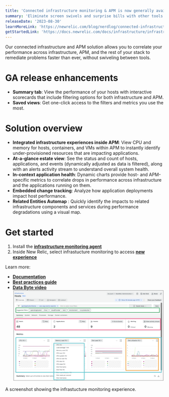 ```yaml
---
title: 'Connected infrastructure monitoring & APM is now generally available'
summary: 'Eliminate screen swivels and surprise bills with other tools'
releaseDate: '2023-08-30'
learnMoreLink: 'https://newrelic.com/blog/nerdlog/connected-infrastructure-and-apm' 
getStartedLink: 'https://docs.newrelic.com/docs/infrastructure/infrastructure-ui-pages/hosts-new-view/'
---
```


Our connected infrastructure and APM solution allows you to correlate your performance across infrastructure, APM, and the rest of your stack to remediate problems faster than ever, without swiveling between tools. 

# GA release enhancements 
- **Summary tab**: View the performance of your hosts with interactive scorecards that include filtering options for both infrastructure and APM.   
- **Saved views**: Get one-click access to the filters and metrics you use the most. 

# Solution overview
- **Integrated infrastructure experiences inside APM**: View CPU and memory for hosts, containers, and VMs within APM to instantly identify under-provisioned resources that are impacting applications.
- **At-a-glance estate view**: See the status and count of hosts, applications, and events (dynamically adjusted as data is filtered), along with an alerts activity stream to understand overall system health.
- **In-context application health**: Dynamic charts provide host- and APM-specific metrics to correlate drops in performance across infrastructure and the applications running on them.
- **Embedded change tracking**: Analyze how application deployments impact host performance.
- **Related Entities Automap** : Quickly identify the impacts to related infrastructure components and services during performance degradations using a visual map.


# Get started
1. Install the [**infrastructure monitoring agent**](https://docs.newrelic.com/docs/infrastructure/install-infrastructure-agent/get-started/install-infrastructure-agent/)
2. Inside New Relic, select infrastucture monitoring to access [**new experience**](https://login.newrelic.com)

Learn more:
- [**Documentation**](https://docs.newrelic.com/docs/infrastructure/infrastructure-monitoring/get-started/get-started-infrastructure-monitoring/)
- [**Best practices guide**](https://docs.newrelic.com/docs/new-relic-solutions/best-practices-guides/full-stack-observability/infrastructure-monitoring-best-practices-guide/)
- [**Data Byte video**](https://www.youtube.com/watch?v=X1MjJ_k6LNs)
![A screenshot showing the infrastucture monitoring experience.](./images/Infrastructure_GA.png "A screenshot showing the infrastucture monitoring experience.")

<figcaption>A screenshot showing the infrastucture monitoring experience.</figcaption>